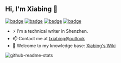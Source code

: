 ## Hi, I'm Xiabing 👋

[![badge](https://img.shields.io/badge/我的个人博客-MyBlog-34ABE0?&style=flat-square)](http://120.79.0.214/learning-roadmap/)
[![badge](https://img.shields.io/badge/博客整站导航-Nav-yellow?&style=flat-square)](http://120.79.0.214/)
[![badge](https://img.shields.io/badge/书摘区-Digest-green?&style=flat-square)](http://120.79.0.214/)
[![badge](https://img.shields.io/badge/翻译集-Works-a5b0ed?&style=flat-square)](http://120.79.0.214/)

- ⚡ I'm a technical writer in Shenzhen.
- 📫 Contact me at [txiabing@outlook](mailto:txiabing@outlook.com)
- 🔭 Welcome to my knowledge base: [Xiabing&#39;s Wiki](http://120.79.0.214/)

<!--
<img align="right" src="https://github-readme-stats.vercel.app/api?username=linyuxuanlin&count_private=true&hide=issues,contribs&show_icons=true&hide_rank=true" />
-->

![github-readme-stats](https://github-readme-stats.vercel.app/api?username=Xiabing&count_private=true&hide=issues,contribs&show_icons=true&hide_rank=true)

<!--

**** A ✨ _special_ ✨ repository because its `README.md` (this file) appears on your GitHub profile.

Here are some ideas to get you started:


- 🌱 Current work at 

- 🔭 I’m currently working on ...
- 🌱 I’m currently learning ...
- 👯 I’m looking to collaborate on ...
- 🤔 I’m looking for help with ...
- 💬 Ask me about ...
- 📫 How to reach me: ...
- 😄 Pronouns: ...
- ⚡ Fun fact: ...
-->
